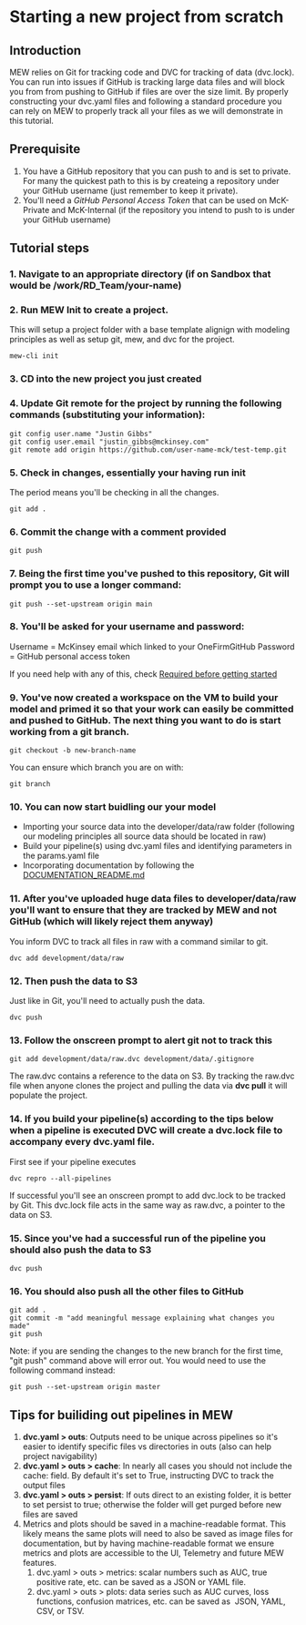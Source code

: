 # Starting a new project from scratch

## Introduction
MEW relies on Git for tracking code and DVC for tracking of data (dvc.lock). You can run into issues if GitHub is tracking large data files and will block you from from pushing to GitHub if files are over the size limit. By properly constructing your dvc.yaml files and following a standard procedure you can rely on MEW to properly track all your files as we will demonstrate in this tutorial.

## Prerequisite
1. You have a GitHub repository that you can push to and is set to private. For many the quickest path to this is by createing a repository under your GitHub username (just remember to keep it private).
2. You'll need a *GitHub Personal Access Token* that can be used on McK-Private and McK-Internal (if the repository you intend to push to is under your GitHub username)

## Tutorial steps
### 1. Navigate to an appropriate directory (if on Sandbox that would be /work/RD_Team/your-name)

### 2. Run MEW Init to create a project.
This will setup a project folder with a base template alignign with modeling principles as well as setup git, mew, and dvc for the project.
```
mew-cli init
```

### 3. CD into the new project you just created

### 4. Update Git remote for the project by running the following commands (substituting your information):
```
git config user.name "Justin Gibbs"
git config user.email "justin_gibbs@mckinsey.com"
git remote add origin https://github.com/user-name-mck/test-temp.git
```

### 5. Check in changes, essentially your having run init
The period means you'll be checking in all the changes.
```
git add .
```

### 6. Commit the change with a comment provided
```
git push
```

### 7. Being the first time you've pushed to this repository, Git will prompt you to use a longer command:
```
git push --set-upstream origin main
```

### 8. You'll be asked for your username and password:
Username = McKinsey email which linked to your OneFirmGitHub
Password = GitHub personal access token 

If you need help with any of this, check [Required before getting started](README.md)

### 9. You've now created a workspace on the VM to build your model and primed it so that your work can easily be committed and pushed to GitHub. The next thing you want to do is start working from a git branch.
```
git checkout -b new-branch-name
```

You can ensure which branch you are on with:
```
git branch
```

### 10. You can now start buidling our your model

* Importing your source data into the developer/data/raw folder (following our modeling principles all source data should be located in raw)
* Build your pipeline(s) using dvc.yaml files and identifying parameters in the params.yaml file
* Incorporating documentation by following the [DOCUMENTATION_README.md](DOCUMENTATION_README.md)

### 11. After you've uploaded huge data files to developer/data/raw you'll want to ensure that they are tracked by MEW and not GitHub (which will likely reject them anyway)
You inform DVC to track all files in raw with a command similar to git.
```
dvc add development/data/raw
```

### 12. Then push the data to S3
Just like in Git, you'll need to actually push the data.
```
dvc push
```

### 13. Follow the onscreen prompt to alert git not to track this
```
git add development/data/raw.dvc development/data/.gitignore
```

The raw.dvc contains a reference to the data on S3. By tracking the raw.dvc file when anyone clones the project and pulling the data via **dvc pull** it will populate the project.

### 14. If you build your pipeline(s) according to the tips below when a pipeline is executed DVC will create a dvc.lock file to accompany every dvc.yaml file.

First see if your pipeline executes
```
dvc repro --all-pipelines
```

If successful you'll see an onscreen prompt to add dvc.lock to be tracked by Git. This dvc.lock file acts in the same way as raw.dvc, a pointer to the data on S3.

### 15. Since you've had a successful run of the pipeline you should also push the data to S3
```
dvc push
```

### 16. You should also push all the other files to GitHub

```
git add .
git commit -m "add meaningful message explaining what changes you made"
git push
```

Note: if you are sending the changes to the new branch for the first time, "git push" command above will error out. You would need to use the following command instead:
```
git push --set-upstream origin master
```


## Tips for builiding out pipelines in MEW
1. **dvc.yaml > outs**: Outputs need to be unique across pipelines so it's easier to identify specific files vs directories in outs (also can help project navigability)
2. **dvc.yaml > outs > cache**: In nearly all cases you should not include the cache: field. By default it's set to True, instructing DVC to track the output files
3. **dvc.yaml > outs > persist**: If outs direct to an existing folder, it is better to set persist to true; otherwise the folder will get purged before new files are saved
4. Metrics and plots should be saved in a machine-readable format. This likely means the same plots will need to also be saved as image files for documentation, but by having machine-readable format we ensure metrics and plots are accessible to the UI, Telemetry and future MEW features.
    1. dvc.yaml > outs > metrics: scalar numbers such as AUC, true positive rate, etc. can be saved as a JSON or YAML file. 
    2. dvc.yaml > outs > plots: data series such as AUC curves, loss functions, confusion matrices, etc. can be saved as  JSON, YAML, CSV, or TSV.